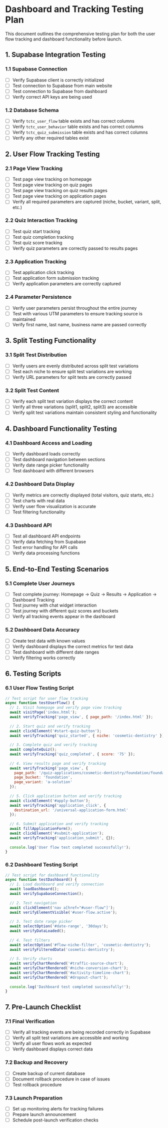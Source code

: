 # Dashboard and Tracking Testing Plan

This document outlines the comprehensive testing plan for both the user flow tracking and dashboard functionality before launch.

## 1. Supabase Integration Testing

### 1.1 Supabase Connection
- [ ] Verify Supabase client is correctly initialized
- [ ] Test connection to Supabase from main website
- [ ] Test connection to Supabase from dashboard
- [ ] Verify correct API keys are being used

### 1.2 Database Schema
- [ ] Verify `tctc_user_flow` table exists and has correct columns
- [ ] Verify `tctc_user_behavior` table exists and has correct columns
- [ ] Verify `tctc_quiz_submission` table exists and has correct columns
- [ ] Verify any other required tables exist

## 2. User Flow Tracking Testing

### 2.1 Page View Tracking
- [ ] Test page view tracking on homepage
- [ ] Test page view tracking on quiz pages
- [ ] Test page view tracking on quiz results pages
- [ ] Test page view tracking on application pages
- [ ] Verify all required parameters are captured (niche, bucket, variant, split, etc.)

### 2.2 Quiz Interaction Tracking
- [ ] Test quiz start tracking
- [ ] Test quiz completion tracking
- [ ] Test quiz score tracking
- [ ] Verify quiz parameters are correctly passed to results pages

### 2.3 Application Tracking
- [ ] Test application click tracking
- [ ] Test application form submission tracking
- [ ] Verify application parameters are correctly captured

### 2.4 Parameter Persistence
- [ ] Verify user parameters persist throughout the entire journey
- [ ] Test with various UTM parameters to ensure tracking source is maintained
- [ ] Verify first name, last name, business name are passed correctly

## 3. Split Testing Functionality

### 3.1 Split Test Distribution
- [ ] Verify users are evenly distributed across split test variations
- [ ] Test each niche to ensure split test variations are working
- [ ] Verify URL parameters for split tests are correctly passed

### 3.2 Split Test Content
- [ ] Verify each split test variation displays the correct content
- [ ] Verify all three variations (split1, split2, split3) are accessible
- [ ] Verify split test variations maintain consistent styling and functionality

## 4. Dashboard Functionality Testing

### 4.1 Dashboard Access and Loading
- [ ] Verify dashboard loads correctly
- [ ] Test dashboard navigation between sections
- [ ] Verify date range picker functionality
- [ ] Test dashboard with different browsers

### 4.2 Dashboard Data Display
- [ ] Verify metrics are correctly displayed (total visitors, quiz starts, etc.)
- [ ] Test charts with real data
- [ ] Verify user flow visualization is accurate
- [ ] Test filtering functionality

### 4.3 Dashboard API
- [ ] Test all dashboard API endpoints
- [ ] Verify data fetching from Supabase
- [ ] Test error handling for API calls
- [ ] Verify data processing functions

## 5. End-to-End Testing Scenarios

### 5.1 Complete User Journeys
- [ ] Test complete journey: Homepage → Quiz → Results → Application → Dashboard Tracking
- [ ] Test journey with chat widget interaction
- [ ] Test journey with different quiz scores and buckets
- [ ] Verify all tracking events appear in the dashboard

### 5.2 Dashboard Data Accuracy
- [ ] Create test data with known values
- [ ] Verify dashboard displays the correct metrics for test data
- [ ] Test dashboard with different date ranges
- [ ] Verify filtering works correctly

## 6. Testing Scripts

### 6.1 User Flow Testing Script
```javascript
// Test script for user flow tracking
async function testUserFlow() {
  // 1. Visit homepage and verify page view tracking
  await visitPage('index.html');
  await verifyTracking('page_view', { page_path: '/index.html' });
  
  // 2. Start quiz and verify tracking
  await clickElement('#start-quiz-button');
  await verifyTracking('quiz_started', { niche: 'cosmetic-dentistry' });
  
  // 3. Complete quiz and verify tracking
  await completeQuiz();
  await verifyTracking('quiz_completed', { score: '75' });
  
  // 4. View results page and verify tracking
  await verifyTracking('page_view', { 
    page_path: '/quiz-applications/cosmetic-dentistry/foundation/foundation-variant-a-solution.html',
    page_bucket: 'foundation',
    page_variant: 'a-solution'
  });
  
  // 5. Click application button and verify tracking
  await clickElement('#apply-button');
  await verifyTracking('application_click', { 
    destination_url: '/universal-application-form.html'
  });
  
  // 6. Submit application and verify tracking
  await fillApplicationForm();
  await clickElement('#submit-application');
  await verifyTracking('application_submit', {});
  
  console.log('User flow test completed successfully!');
}
```

### 6.2 Dashboard Testing Script
```javascript
// Test script for dashboard functionality
async function testDashboard() {
  // 1. Load dashboard and verify connection
  await loadDashboard();
  await verifySupabaseConnection();
  
  // 2. Test navigation
  await clickElement('nav a[href="#user-flow"]');
  await verifyElementVisible('#user-flow.active');
  
  // 3. Test date range picker
  await selectOption('#date-range', '30days');
  await verifyDataLoaded();
  
  // 4. Test filters
  await selectOption('#flow-niche-filter', 'cosmetic-dentistry');
  await verifyFilteredData('cosmetic-dentistry');
  
  // 5. Verify charts
  await verifyChartRendered('#traffic-source-chart');
  await verifyChartRendered('#niche-conversion-chart');
  await verifyChartRendered('#activity-timeline-chart');
  await verifyChartRendered('#dropout-chart');
  
  console.log('Dashboard test completed successfully!');
}
```

## 7. Pre-Launch Checklist

### 7.1 Final Verification
- [ ] Verify all tracking events are being recorded correctly in Supabase
- [ ] Verify all split test variations are accessible and working
- [ ] Verify all user flows work as expected
- [ ] Verify dashboard displays correct data

### 7.2 Backup and Recovery
- [ ] Create backup of current database
- [ ] Document rollback procedure in case of issues
- [ ] Test rollback procedure

### 7.3 Launch Preparation
- [ ] Set up monitoring alerts for tracking failures
- [ ] Prepare launch announcement
- [ ] Schedule post-launch verification checks
